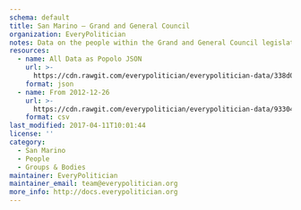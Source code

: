 ```yaml
---
schema: default
title: San Marino — Grand and General Council
organization: EveryPolitician
notes: Data on the people within the Grand and General Council legislature of San Marino.
resources:
  - name: All Data as Popolo JSON
    url: >-
      https://cdn.rawgit.com/everypolitician/everypolitician-data/338d08fd115842a3a4494dc8a74035a240731fdb/data/San_Marino/Council/ep-popolo-v1.0.json
    format: json
  - name: From 2012-12-26
    url: >-
      https://cdn.rawgit.com/everypolitician/everypolitician-data/933045f1788e8ba772402bd7f819e0ecdf546267/data/San_Marino/Council/term-2012.csv
    format: csv
last_modified: 2017-04-11T10:01:44
license: ''
category:
  - San Marino
  - People
  - Groups & Bodies
maintainer: EveryPolitician
maintainer_email: team@everypolitician.org
more_info: http://docs.everypolitician.org
---
```

